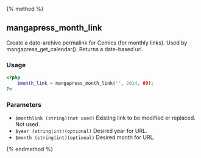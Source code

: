 {% method %}
## mangapress_month_link

Create a date-archive permalink for Comics (for monthly links). Used by mangapress_get_calendar(). Returns a date-based url.

### Usage
```php
<?php
    $month_link = mangapress_month_link('', 2014, 09);
?>
```

### Parameters
* `$monthlink (string)(not used)` Existing link to be modified or replaced. Not used.
* `$year (string|int)(optional)` Desired year for URL.
* `$month (string|int)(optional)` Desired month for URL.

{% endmethod %}


